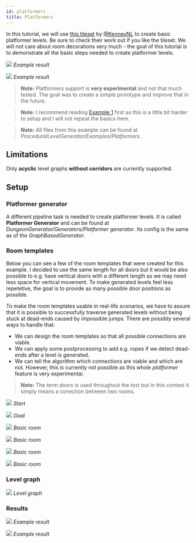 ```yaml
---
id: platformers
title: Platformers
---
```


In this tutorial, we will use [this tileset](https://www.kenney.nl/assets/abstract-platformer) by [@KenneyNL](https://twitter.com/KenneyNL) to create basic platformer levels. Be sure to check their work out if you like the tileset. We will not care about room decorations very much - the goal of this tutorial is to demonstrate all the basic steps needed to create platformer levels.

<div class="two-columns">
<div>

![](assets/platformers_result1.png)
*Example result*

</div>

<div>

![](assets/platformers_result2.png)
*Example result*

</div>
</div>

> **Note:** Platformers support is **very experimental** and not that much tested. The goal was to create a simple prototype and improve that in the future.

> **Note:** I recommend reading [Example 1](example1.md) first as this is a little bit harder to setup and I will not repeat the basics here.

> **Note:** All files from this example can be found at *ProceduralLevelGenerator/Examples/Platformers*.

## Limitations

Only **acyclic** level graphs **without corridors** are currently supported.

## Setup

### Platformer generator

A different pipeline task is needed to create platformer levels. It is called **Platformer Generator** and can be found at *DungeonGenerator/Generators/Platformer generator*. Its config is the same as of the *GraphBasedGenerator*.

### Room templates

Below you can see a few of the room templates that were created for this example. I decided to use the same length for all doors but it would be also possible to e.g. have vertical doors with a different length as we may need less space for vertical movement. To make generated levels feel less repetetive, the goal is to provide as many possible door positions as possible.

To make the room templates usable in real-life scenarios, we have to assure that it is possible to successfully traverse generated levels without being stuck at dead-ends caused by impossible jumps. There are possibly several ways to handle that:
- We can design the room templates so that all possible connections are viable.
- We can apply some postprocessing to add e.g. ropes if we detect dead-ends after a level is generated.
- We can tell the algorithm which connections are viable and which are not. However, this is currently not possible as this whole *platformer* feature is very experimental.

> **Note:** The term *doors* is used throughout the text but in this context it simply means a conection between two rooms.

<div class="two-columns">
<div>

![](assets/platformers_start.png)
*Start*

</div>

<div>

![](assets/platformers_goal.png)
*Goal*

</div>
</div>

<div class="two-columns">
<div>

![](assets/platformers_room1.png)
*Basic room*

</div>

<div>

![](assets/platformers_room3.png)
*Basic room*

</div>
</div>

<div class="two-columns">
<div>

![](assets/platformers_room7.png)
*Basic room*

</div>

<div>

![](assets/platformers_room9.png)
*Basic room*

</div>
</div>

### Level graph

![](assets/platformers_level_graph.png)
*Level graph*

### Results

<div class="two-columns">
<div>

![](assets/platformers_result3.png)
*Example result*

</div>

<div>

![](assets/platformers_result4.png)
*Example result*

</div>
</div>